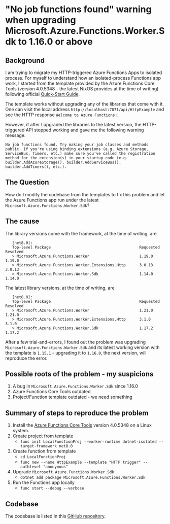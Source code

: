 # "No job functions found" warning when upgrading Microsoft.Azure.Functions.Worker.Sdk to 1.16.0 or above

## Background

I am trying to migrate my HTTP-triggered Azure Functions Apps to isolated process. For myself to understand how an isolated-process Functions app work, I started from the template provided by the Azure Functions Core Tools (version 4.0.5348 - the latest NixOS provides at the time of writing) following official [Quick-Start Guide](https://learn.microsoft.com/en-us/azure/azure-functions/create-first-function-cli-csharp?tabs=linux%2Cazure-cli).

The template works without upgrading any of the libraries that come with it.
One can visit the local address `http://localhost:7071/api/HttpExample` and see
the HTTP response `Welcome to Azure Functions!`.

However, if after I upgraded the libraries to the latest version, the
HTTP-triggered API stopped working and gave me the following warning message.

```
No job functions found. Try making your job classes and methods public. If you're using binding extensions (e.g. Azure Storage, ServiceBus, Timers, etc.) make sure you've called the registration method for the extension(s) in your startup code (e.g. builder.AddAzureStorage(), builder.AddServiceBus(), builder.AddTimers(), etc.).
```

## The Question

How do I modify the codebase from the templates to fix this problem and let the
Azure Functions app
run under the latest `Microsoft.Azure.Functions.Worker.Sdk`?

## The cause

The library versions come with the framework, at the time of writing, are

```
   [net8.0]:
   Top-level Package                                       Requested   Resolved
   > Microsoft.Azure.Functions.Worker                      1.19.0      1.19.0
   > Microsoft.Azure.Functions.Worker.Extensions.Http      3.0.13      3.0.13
   > Microsoft.Azure.Functions.Worker.Sdk                  1.14.0      1.14.0

```

The latest library versions, at the time of writing, are

```
   [net8.0]:
   Top-level Package                                       Requested   Resolved
   > Microsoft.Azure.Functions.Worker                      1.21.0      1.21.0
   > Microsoft.Azure.Functions.Worker.Extensions.Http      3.1.0       3.1.0
   > Microsoft.Azure.Functions.Worker.Sdk                  1.17.2      1.17.2

```

After a few trial-and-errors, I found out the problem was upgrading `Microsoft.Azure.Functions.Worker.Sdk`
and its latest working version with the template is `1.15.1` - upgrading it to
`1.16.0`, the next version, will reproduce the error.

## Possible roots of the problem - my suspicions

1. A bug in `Microsoft.Azure.Functions.Worker.Sdk` since 1.16.0
1. Azure Functions Core Tools outdated
1. Project/Function template outdated - we need something

## Summary of steps to reproduce the problem

1. Install the [Azure Functions Core Tools](https://github.com/Azure/azure-functions-core-tools) version 4.0.5348 on a Linux system.
1. Create project from template
   - `func init LocalFunctionProj --worker-runtime dotnet-isolated --target-framework net8.0`
1. Create function from template
   - `cd LocalFunctionProj`
   - `func new --name HttpExample --template "HTTP trigger" --authlevel "anonymous"`
1. Upgrade `Microsoft.Azure.Functions.Worker.Sdk`
   - `dotnet add package Microsoft.Azure.Functions.Worker.Sdk`
1. Run the Functions app locally
   - `func start --debug --verbose`

## Codebase

The codebase is listed in this [GitHub repository](https://github.com/kumkee/LocalFunctionProj).
